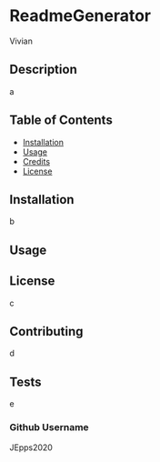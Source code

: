 # ReadmeGenerator

Vivian

## Description

a

## Table of Contents 

* [Installation](#installation) 
* [Usage](#usage) 
* [Credits](#credits) 
* [License](#license) 
## Installation

b

## Usage



## License

c

## Contributing

d

## Tests

e

### Github Username

JEpps2020